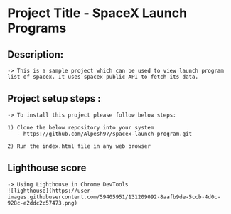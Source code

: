 <h1>Project Title - SpaceX Launch Programs</h1>

<h2>Description:</h2>

	-> This is a sample project which can be used to view launch program list of spacex. It uses spacex public API to fetch its data.

<h2>Project setup steps :</h2>

	-> To install this project please follow below steps: 
	
	1) Clone the below repository into your system	
	   - https://github.com/Alpesh97/spacex-launch-program.git

	2) Run the index.html file in any web browser

<h2>Lighthouse score</h2>

	-> Using Lighthouse in Chrome DevTools
	![lighthouse](https://user-images.githubusercontent.com/59405951/131209092-8aafb9de-5ccb-4d0c-928c-e2ddc2c57473.png)

